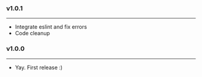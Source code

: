 ### v1.0.1

---

- Integrate eslint and fix errors
- Code cleanup

### v1.0.0

---

- Yay. First release :)
